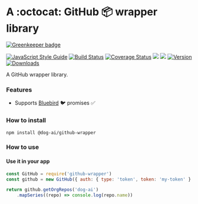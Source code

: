 # A :octocat: GitHub :package: wrapper library

[![Greenkeeper badge](https://badges.greenkeeper.io/dog-ai/github-wrapper.svg)](https://greenkeeper.io/)

[![JavaScript Style Guide](https://img.shields.io/badge/code%20style-standard-brightgreen.svg)](http://standardjs.com/)
[![Build Status](https://travis-ci.org/dog-ai/github-wrapper.svg?branch=master)](https://travis-ci.org/dog-ai/github-wrapper)
[![Coverage Status](https://coveralls.io/repos/github/dog-ai/github-wrapper/badge.svg?branch=master)](https://coveralls.io/github/dog-ai/github-wrapper?branch=master)
[![](https://img.shields.io/github/release/dog-ai/github-wrapper.svg)](https://github.com/dog-ai/github-wrapper/releases)
[![](https://img.shields.io/badge/license-MIT-blue.svg)](LICENSE)
[![Version](https://img.shields.io/npm/v/@dog-ai/github-wrapper.svg)](https://www.npmjs.com/package/@dog-ai/github-wrapper)
[![Downloads](https://img.shields.io/npm/dt/@dog-ai/github-wrapper.svg)](https://www.npmjs.com/package/@dog-ai/github-wrapper) 

A GitHub wrapper library.

### Features
* Supports [Bluebird](https://github.com/petkaantonov/bluebird) :bird: promises :white_check_mark:

### How to install
```
npm install @dog-ai/github-wrapper
```

### How to use

#### Use it in your app
```javascript
const GitHub = require('github-wrapper')
const github = new GitHub({ auth: { type: 'token', token: 'my-token' } })

return github.getOrgRepos('dog-ai')
    .mapSeries((repo) => console.log(repo.name))
```
